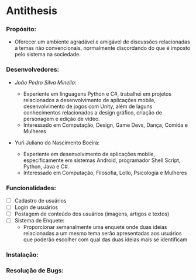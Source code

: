 # Antithesis

### Propósito: 

* Oferecer um ambiente agradável e amigável de discussões relacionadas a temas não convencionais, normalmente discordando do que é imposto pelo sistema na sociedade.

### Desenvolvedores:

* *João Pedro Silva Minella*:
    - Experiente em linguagens Python e C#, trabalhei em projetos relacionados a desenvolvimento de aplicações mobile, desenvolvimento de jogos com Unity, além de laguns conhecimentos relacionados a design gráfico, criação de personagem e edição de vídeo.
    - Interessado em Computação, Design, Game Devs, Dança, Comida e Mulheres

* Yuri Juliano do Nascimento Boeira:
    - Experiente em desenvolvimento de aplicações mobile, especificamente em sistemas Android, programador Shell Script, Python, Java e C#.
    - Interessado em Computação, Filosofia, Lollo, Psicologia e Mulheres

### Funcionalidades:
- [ ] Cadastro de usuários
- [ ] Login de usuários
- [ ] Postagem de conteúdo dos usuários (imagens, artigos e textos)
- [ ] Sistema de Enquete:
	* Proporcionar semanalmente uma enquete onde duas ideias relacionadas a um mesmo tema serão apresentadas aos usuários que poderão escolher com qual das duas ideias mais se identificam

### Instalação:

### Resolução de Bugs:

